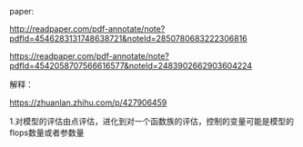




paper:

http://readpaper.com/pdf-annotate/note?pdfId=4546283131748638721&noteId=2850780683222306816

https://readpaper.com/pdf-annotate/note?pdfId=4542058707566616577&noteId=2483902662903604224

解释：

https://zhuanlan.zhihu.com/p/427906459

1.对模型的评估由点评估，进化到对一个函数族的评估，控制的变量可能是模型的flops数量或者参数量
